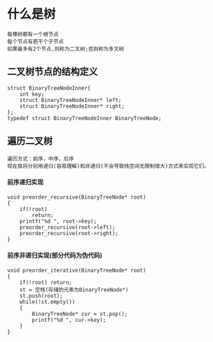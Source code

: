 # 什么是树
    每棵树都有一个根节点
    每个节点有若干个子节点
    如果最多有2个节点,则称为二叉树;否则称为多叉树
## 二叉树节点的结构定义
	struct BinaryTreeNodeInner{
		int key;
		struct BinaryTreeNodeInner* left;
		struct BinaryTreeNodeInner* right;
	};
	typedef struct BinaryTreeNodeInner BinaryTreeNode;
## 遍历二叉树
	遍历方式：前序，中序，后序
	现在我将分别用递归(容易理解)和非递归(不会导致栈空间无限制增大)方式来实现它们。
#### 前序递归实现
	void preorder_recursive(BinaryTreeNode* root)
	{
		if(!root)
			return; 
		printf("%d ", root->key);
		preorder_recursive(root->left);
		preorder_recursive(root->right);
	}
#### 前序非递归实现(部分代码为伪代码)
	void preorder_iterative(BinaryTreeNode* root)
	{
		if(!root) return;
		st = 空栈(存储的元素为BinaryTreeNode*)
		st.push(root);
		while(!st.empty())
		{
			BinaryTreeNode* cur = st.pop();
			printf("%d ", cur->key);
		}
	}

    